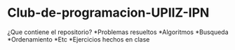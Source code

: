 # Club-de-programacion-UPIIZ-IPN
¿Que contiene el repositorio?
*Problemas resueltos
*Algoritmos
  *Busqueda
  *Ordenamiento
  *Etc
 *Ejercicios hechos en clase
